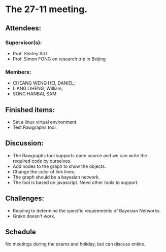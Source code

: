# The 27-11 meeting.

## Attendees:
  ### Supervisor(s): 
  * Prof. Shirley SIU
  * Prof. Simon FONG on research trip in Beijing

  ### Members: 
  * CHEANG WENG HEI, DANIEL; 
  * LIANG LIHENG, William; 
  * SONG HANBAI, SAM
  
## Finished items:
* Set a linux virtual environment.
* Test Rawgraphs tool.
  
## Discussion:
* The Rawgraphs tool supports open source and we can write the required code by ourselves.
* Add nodes to the graph to show the objects.
* Change the color of link lines.
* The graph should be a bayesian network.
* The tool is based on javascript. Need other tools to support.

## Challenges:
* Reading to determine the specific requirements of Bayesian Networks.
* Grakn doesn't work.

## Schedule
No meetings during the exams and holiday, but can discuss online.
